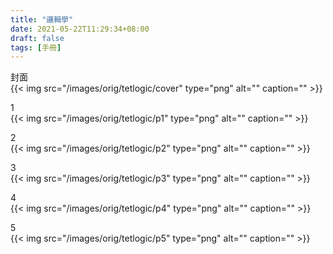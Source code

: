 ```yaml
---
title: "邏輯學"
date: 2021-05-22T11:29:34+08:00
draft: false
tags: [手冊]
---
```

封面  
{{< img src="/images/orig/tetlogic/cover" type="png" alt="" caption="" >}}
  
1  
{{< img src="/images/orig/tetlogic/p1" type="png" alt="" caption="" >}}

2  
{{< img src="/images/orig/tetlogic/p2" type="png" alt="" caption="" >}}

3  
{{< img src="/images/orig/tetlogic/p3" type="png" alt="" caption="" >}}

4  
{{< img src="/images/orig/tetlogic/p4" type="png" alt="" caption="" >}}

5  
{{< img src="/images/orig/tetlogic/p5" type="png" alt="" caption="" >}}